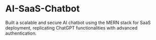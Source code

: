# AI-SaaS-Chatbot
Built a scalable and secure AI chatbot using the MERN stack for SaaS deployment, replicating ChatGPT functionalities with advanced authentication.
